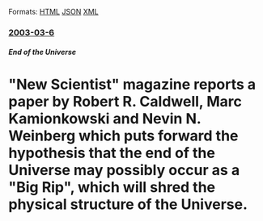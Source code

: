 
Formats: [HTML](/news/2003/03/6/new-scientist-magazine-reports-a-paper-by-robert-r-caldwell-marc-kamionkowski-and-nevin-n-weinberg-which-puts-forward-the-hypothesis-t.html)  [JSON](/news/2003/03/6/new-scientist-magazine-reports-a-paper-by-robert-r-caldwell-marc-kamionkowski-and-nevin-n-weinberg-which-puts-forward-the-hypothesis-t.json)  [XML](/news/2003/03/6/new-scientist-magazine-reports-a-paper-by-robert-r-caldwell-marc-kamionkowski-and-nevin-n-weinberg-which-puts-forward-the-hypothesis-t.xml)  

### [2003-03-6](/news/2003/03/6/index.md)

##### End of the Universe
#  "New Scientist" magazine reports a paper by Robert R. Caldwell, Marc Kamionkowski and Nevin N. Weinberg which puts forward the hypothesis that the end of the Universe may possibly occur as a "Big Rip", which will shred the physical structure of the Universe.



